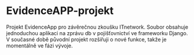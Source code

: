 # EvidenceAPP-projekt
Projekt EvidenceApp pro závěrečnou zkoušku ITnetwork.
Soubor obsahuje jednoduchou aplikaci na zprávu db v pojišťovnictví ve frameworku Django.
V současné době původní projekt rozšiřuji o nové funkce, takže je momentálně ve fázi vývoje.

